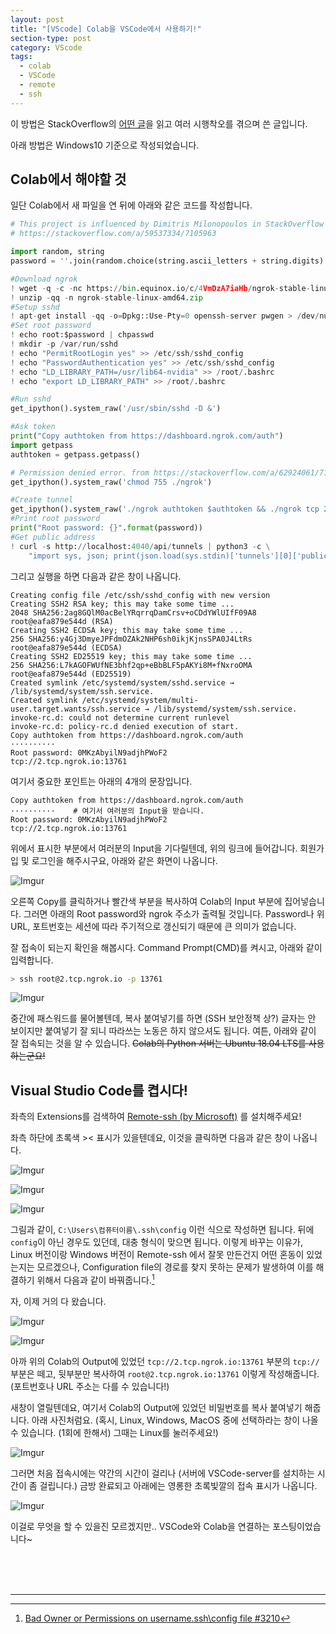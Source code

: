 ```yaml
---
layout: post
title: "[VScode] Colab을 VSCode에서 사용하기!"
section-type: post
category: VScode
tags:
  - colab
  - VSCode
  - remote
  - ssh
---
```


이 방법은 StackOverflow의 [어떤 글](https://stackoverflow.com/a/59537334/7105963)을 읽고 여러 시행착오를 겪으며 쓴 글입니다.

아래 방법은 Windows10 기준으로 작성되었습니다.

## Colab에서 해야할 것

일단 Colab에서 새 파일을 연 뒤에 아래와 같은 코드를 작성합니다.

```python
# This project is influenced by Dimitris Milonopoulos in StackOverflow
# https://stackoverflow.com/a/59537334/7105963

import random, string
password = ''.join(random.choice(string.ascii_letters + string.digits) for i in range(20))

#Download ngrok
! wget -q -c -nc https://bin.equinox.io/c/4VmDzA7iaHb/ngrok-stable-linux-amd64.zip
! unzip -qq -n ngrok-stable-linux-amd64.zip
#Setup sshd
! apt-get install -qq -o=Dpkg::Use-Pty=0 openssh-server pwgen > /dev/null
#Set root password
! echo root:$password | chpasswd
! mkdir -p /var/run/sshd
! echo "PermitRootLogin yes" >> /etc/ssh/sshd_config
! echo "PasswordAuthentication yes" >> /etc/ssh/sshd_config
! echo "LD_LIBRARY_PATH=/usr/lib64-nvidia" >> /root/.bashrc
! echo "export LD_LIBRARY_PATH" >> /root/.bashrc

#Run sshd
get_ipython().system_raw('/usr/sbin/sshd -D &')

#Ask token
print("Copy authtoken from https://dashboard.ngrok.com/auth")
import getpass
authtoken = getpass.getpass()

# Permission denied error. from https://stackoverflow.com/a/62924061/7105963
get_ipython().system_raw('chmod 755 ./ngrok')

#Create tunnel
get_ipython().system_raw('./ngrok authtoken $authtoken && ./ngrok tcp 22 &')
#Print root password
print("Root password: {}".format(password))
#Get public address
! curl -s http://localhost:4040/api/tunnels | python3 -c \
    "import sys, json; print(json.load(sys.stdin)['tunnels'][0]['public_url'])"
```

그리고 실행을 하면 다음과 같은 창이 나옵니다.

```
Creating config file /etc/ssh/sshd_config with new version
Creating SSH2 RSA key; this may take some time ...
2048 SHA256:2ag8GQlM0acBelYRqrrqDamCrsv+oCDdYWlUIfF09A8 root@eafa879e544d (RSA)
Creating SSH2 ECDSA key; this may take some time ...
256 SHA256:y4Gj3DmyeJPFdmOZAk2NHP6sh0ikjKjnsSPA0J4LtRs root@eafa879e544d (ECDSA)
Creating SSH2 ED25519 key; this may take some time ...
256 SHA256:L7kAGOFWUfNE3bhf2qp+eBbBLF5pAKYi8M+fNxroOMA root@eafa879e544d (ED25519)
Created symlink /etc/systemd/system/sshd.service → /lib/systemd/system/ssh.service.
Created symlink /etc/systemd/system/multi-user.target.wants/ssh.service → /lib/systemd/system/ssh.service.
invoke-rc.d: could not determine current runlevel
invoke-rc.d: policy-rc.d denied execution of start.
Copy authtoken from https://dashboard.ngrok.com/auth
··········
Root password: 0MKzAbyilN9adjhPWoF2
tcp://2.tcp.ngrok.io:13761
```

여기서 중요한 포인트는 아래의 4개의 문장입니다.

```
Copy authtoken from https://dashboard.ngrok.com/auth
··········    # 여기서 여러분의 Input을 받습니다.
Root password: 0MKzAbyilN9adjhPWoF2
tcp://2.tcp.ngrok.io:13761
```

위에서 표시한 부분에서 여러분의 Input을 기다릴텐데, 위의 링크에 들어갑니다. 회원가입 및 로그인을 해주시구요, 아래와 같은 화면이 나옵니다.

![Imgur](https://i.imgur.com/DZ1YJSi.png)

오른쪽 Copy를 클릭하거나 빨간색 부분을 복사하여 Colab의 Input 부분에 집어넣습니다. 그러면 아래의 Root password와 ngrok 주소가 출력될 것입니다. Password나 위 URL, 포트번호는 세션에 따라 주기적으로 갱신되기 때문에 큰 의미가 없습니다.

잘 접속이 되는지 확인을 해봅시다. Command Prompt(CMD)를 켜시고, 아래와 같이 입력합니다.

```bash
> ssh root@2.tcp.ngrok.io -p 13761
```

![Imgur](https://i.imgur.com/5aheREi.png)

중간에 패스워드를 물어볼텐데, 복사 붙여넣기를 하면 (SSH 보안정책 상?) 글자는 안 보이지만 붙여넣기 잘 되니 따라쓰는 노동은 하지 않으셔도 됩니다. 여튼, 아래와 같이 잘 접속되는 것을 알 수 있습니다. ~~Colab의 Python 서버는 Ubuntu 18.04 LTS를 사용하는군요!~~

## Visual Studio Code를 켭시다!

좌측의 Extensions를 검색하여 [Remote-ssh (by Microsoft)](https://marketplace.visualstudio.com/items?itemName=ms-vscode-remote.remote-ssh) 를 설치해주세요!

좌측 하단에 초록색 >< 표시가 있을텐데요, 이것을 클릭하면 다음과 같은 창이 나옵니다.

![Imgur](https://i.imgur.com/6cP5qKI.png)

![Imgur](https://i.imgur.com/bZSHSFf.png)

![Imgur](https://i.imgur.com/rlywWKe.png)

그림과 같이, ```C:\Users\컴퓨터이름\.ssh\config``` 이런 식으로 작성하면 됩니다. 뒤에 ```config```이 아닌 경우도 있던데, 대충 형식이 맞으면 됩니다. 이렇게 바꾸는 이유가, Linux 버전이랑 Windows 버전이 Remote-ssh 에서 잘못 만든건지 어떤 혼동이 있었는지는 모르겠으나, Configuration file의 경로를 찾지 못하는 문제가 발생하여 이를 해결하기 위해서 다음과 같이 바꿔줍니다.[^1]

자, 이제 거의 다 왔습니다.

![Imgur](https://i.imgur.com/EXEtkiG.png)

![Imgur](https://i.imgur.com/SvoVTvv.png)

아까 위의 Colab의 Output에 있었던 ```tcp://2.tcp.ngrok.io:13761``` 부분의 ```tcp://``` 부분은 떼고, 뒷부분만 복사하여 ```root@2.tcp.ngrok.io:13761``` 이렇게 작성해줍니다. (포트번호나 URL 주소는 다를 수 있습니다!)

새창이 열릴텐데요, 여기서 Colab의 Output에 있었던 비밀번호를 복사 붙여넣기 해줍니다. 아래 사진처럼요. (혹시, Linux, Windows, MacOS 중에 선택하라는 창이 나올 수 있습니다. (1회에 한해서) 그때는 Linux를 눌러주세요!)

![Imgur](https://i.imgur.com/o7s1dzw.png)

그러면 처음 접속시에는 약간의 시간이 걸리나 (서버에 VSCode-server를 설치하는 시간이 좀 걸립니다.) 금방 완료되고 아래에는 영롱한 초록빛깔의 접속 표시가 나옵니다.

![Imgur](https://i.imgur.com/3HJjKbB.png)

이걸로 무엇을 할 수 있을진 모르겠지만.. VSCode와 Colab을 연결하는 포스팅이었습니다~

<br>
<br>
<br>
<hr>

[^1]: [Bad Owner or Permissions on username\.ssh\config file #3210](https://github.com/microsoft/vscode-docs/issues/3210)
